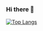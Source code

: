 ### Hi there 👋

[![Top Langs](https://github-readme-stats.vercel.app/api/top-langs/?username=tutusbot)](https://github.com/anuraghazra/github-readme-stats)
